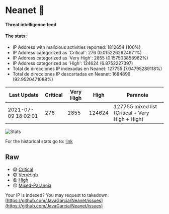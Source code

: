 # Neanet :hocho:
#### Threat intelligence feed
#### The stats:

- IP Address with malicious activities reported: 1812654 (100%)
- IP Address categorized as 'Critical':  276 (0.0152262924971%)
- IP Address categorized as 'Very High':  2855 (0.157503858982%)
- IP Address categorized as 'High':  124624 (6.8752227397)
- Total de direcciones IP indexadas en Neanet:  127755 (7.04795289118%)
- Total de direcciones IP descartadas en Neanet:  1684899 (92.9520471088%)

| Last Update | Critical | Very High | High | Paranoia |
| --- | --- | --- | --- | --- |
| 2021-07-09 18:02:01 | 276 | 2855 | 124624 | 127755 mixed list (Critical + Very High + High)|

![Stats](https://docs.google.com/spreadsheets/d/e/2PACX-1vSnaNMIXVabIpDJjufMlzH7poXnshF3mgd8Is1g9ytUEzVsP5my4Trn8f-xkoLLQ38xpL3HtmUexLo6/pubchart?oid=501124687&format=image)

For the historical stats go to: [link](/stats.csv)
## Raw
- :scream: [Critical](https://raw.githubusercontent.com/JavaGarcia/Neanet/master/blacklists/neanet_critical.txt)
- :fearful: [VeryHigh](https://raw.githubusercontent.com/JavaGarcia/Neanet/master/blacklists/neanet_veryHigh.txtt)
- :frowning: [High](https://raw.githubusercontent.com/JavaGarcia/Neanet/master/blacklists/neanet_high.txt)
- :dizzy_face: [Mixed-Paranoia](https://raw.githubusercontent.com/JavaGarcia/Neanet/master/blacklists/neanet_all.txt)


Your IP is indexed? You may request to takedown. [https://github.com/JavaGarcia/Neanet/issues](https://github.com/JavaGarcia/Neanet/issues)
























































































































































































































































































































































































































































































































































































































































































































































































































































































































































































































































































































































































































































































































































































































































































































































































































































































































































































































































































































































































































































































































































































































































































































































































































































































































































































































































































































































































































































































































































































































































































































































































































































































































































































































































































































































































































































































































































































































































































































































































































































































































































































































































































































































































































































































































































































































































































































































































































































































































































































































































































































































































































































































































































































































































































































































































































































































































































































































































































































































































































































































































































































































































































































































































































































































































































































































































































































































































































































































































































































































































































































































































































































































































































































































































































































































































































































































